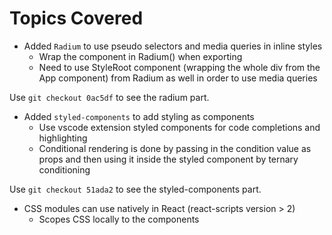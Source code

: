 # Topics Covered

- Added `Radium` to use pseudo selectors and media queries in inline styles
  - Wrap the component in Radium() when exporting
  - Need to use StyleRoot component (wrapping the whole div from the App component) from Radium as well in order to use media queries

Use `git checkout 0ac5df` to see the radium part.

- Added `styled-components` to add styling as components
  - Use vscode extension styled components for code completions and highlighting
  - Conditional rendering is done by passing in the condition value as props and then using it inside the styled component by ternary conditioning

Use `git checkout 51ada2` to see the styled-components part.

- CSS modules can use natively in React (react-scripts version > 2)
  - Scopes CSS locally to the components
